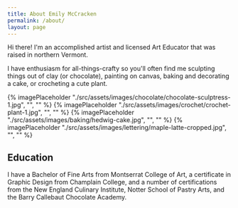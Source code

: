 ```yaml
---
title: About Emily McCracken
permalink: /about/
layout: page
---
```


Hi there! I'm an accomplished artist and licensed Art Educator that was raised in northern Vermont. 

I have enthusiasm for all-things-crafty so you'll often find me sculpting things out of clay (or chocolate), painting on canvas, baking and decorating a cake, or crocheting a cute plant.

<div class="media-grid">
{% imagePlaceholder "./src/assets/images/chocolate/chocolate-sculptress-1.jpg", "", "" %}
{% imagePlaceholder "./src/assets/images/crochet/crochet-plant-1.jpg", "", "" %}
{% imagePlaceholder "./src/assets/images/baking/hedwig-cake.jpg", "", "" %}
{% imagePlaceholder "./src/assets/images/lettering/maple-latte-cropped.jpg", "", "" %}
</div>

## Education

I have a Bachelor of Fine Arts from Montserrat College of Art, a certificate in Graphic Design from Champlain College, and a number of certifications from the New England Culinary Institute, Notter School of Pastry Arts, and the Barry Callebaut Chocolate Academy.

